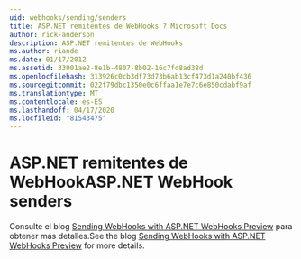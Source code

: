 ```yaml
---
uid: webhooks/sending/senders
title: ASP.NET remitentes de WebHooks ? Microsoft Docs
author: rick-anderson
description: ASP.NET remitentes de WebHooks
ms.author: riande
ms.date: 01/17/2012
ms.assetid: 33001ae2-8e1b-4807-8b02-16c7fd8ad38d
ms.openlocfilehash: 313926c0cb3df73d73b6ab13cf473d1a240bf436
ms.sourcegitcommit: 022f79dbc1350e0c6ffaa1e7e7c6e850cdabf9af
ms.translationtype: MT
ms.contentlocale: es-ES
ms.lasthandoff: 04/17/2020
ms.locfileid: "81543475"
---
```

# <a name="aspnet-webhook-senders"></a><span data-ttu-id="7ee94-103">ASP.NET remitentes de WebHook</span><span class="sxs-lookup"><span data-stu-id="7ee94-103">ASP.NET WebHook senders</span></span>

<span data-ttu-id="7ee94-104">Consulte el blog [Sending WebHooks with ASP.NET WebHooks Preview](https://devblogs.microsoft.com/aspnet/sending-webhooks-with-asp-net-webhooks-preview/) para obtener más detalles.</span><span class="sxs-lookup"><span data-stu-id="7ee94-104">See the blog [Sending WebHooks with ASP.NET WebHooks Preview](https://devblogs.microsoft.com/aspnet/sending-webhooks-with-asp-net-webhooks-preview/) for more details.</span></span>
